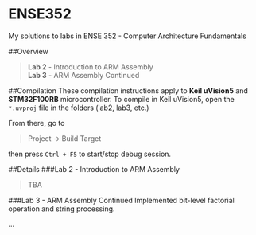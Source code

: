 # ENSE352
My solutions to labs in ENSE 352 - Computer Architecture Fundamentals

##Overview
> **Lab 2** - Introduction to ARM Assembly  
> **Lab 3** - ARM Assembly Continued

##Compilation
These compilation instructions apply to **Keil uVision5** and **STM32F100RB** microcontroller.
To compile in Keil uVision5, open the `*.uvproj` file in the folders (lab2, lab3, etc.)

From there, go to
>Project -> Build Target

then press `Ctrl + F5` to start/stop debug session.

##Details
###Lab 2 - Introduction to ARM Assembly
>TBA

###Lab 3 - ARM Assembly Continued
Implemented bit-level factorial operation and string processing.

...